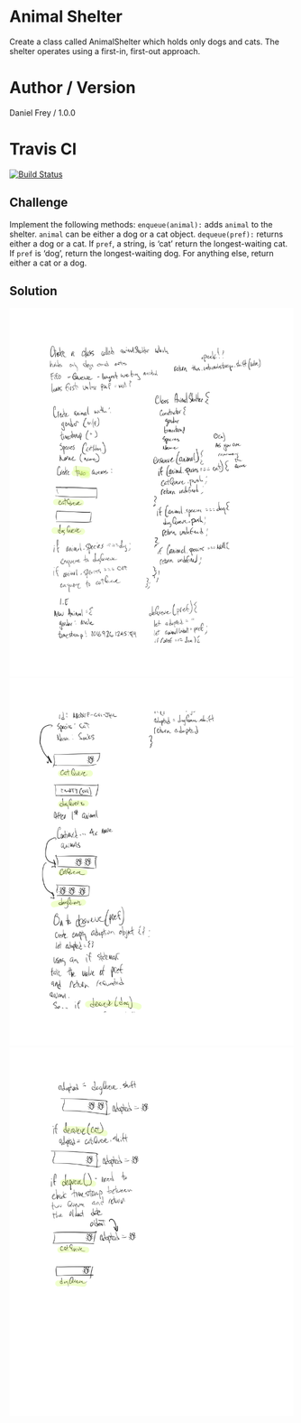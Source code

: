 # Animal Shelter

Create a class called AnimalShelter which holds only dogs and cats. The shelter operates using a first-in, first-out approach.

# Author / Version

Daniel Frey / 1.0.0

# Travis CI

[![Build Status](https://travis-ci.com/fncreative/data-structures-and-algorithms.svg?branch=master)](https://travis-ci.com/fncreative/data-structures-and-algorithms)

## Challenge

Implement the following methods:
``enqueue(animal):`` adds ``animal`` to the shelter. ``animal`` can be either a dog or a cat object.
``dequeue(pref):`` returns either a dog or a cat. If ``pref``, a string, is ‘cat’ return the longest-waiting cat. If ``pref`` is ‘dog’, return the longest-waiting dog. For anything else, return either a cat or a dog.

## Solution

![whiteboard solution1](whiteboard1.png)
![whiteboard solution2](whiteboard2.png)
![whiteboard solution3](whiteboard3.png)
